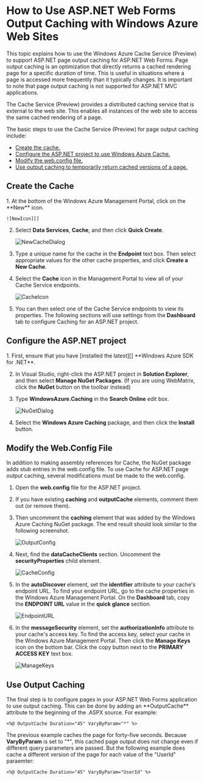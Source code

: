 <properties linkid="manage-services-web-sites-output-caching" urlDisplayName="Page Output Caching" pageTitle="How to use the Cache service for output caching" title="How to use the Cache service for output caching" metaKeywords="" Description="Learn how to use the Windows Azure Cache service for output caching with a Windows Azure web site." metaCanonical="" disqusComments="1" umbracoNaviHide="1" writer="jroth" />

# How to Use ASP.NET Web Forms Output Caching with Windows Azure Web Sites

This topic explains how to use the Windows Azure Cache Service (Preview) to support ASP.NET page output caching for ASP.NET Web Forms. Page output caching is an optimization that directly returns a cached rendering page for a specific duration of time. This is useful in situations where a page is accessed more frequently than it typically changes. It is important to note that page output caching is not supported for ASP.NET MVC applications.

The Cache Service (Preview) provides a distributed caching service that is external to the web site. This enables all instances of the web site to access the same cached rendering of a page.

The basic steps to use the Cache Service (Preview) for page output caching include:

* [Create the cache.](#createcache)
* [Configure the ASP.NET project to use Windows Azure Cache.](#configureproject)
* [Modify the web.config file.](#configurewebconfig)
* [Use output caching to temporarily return cached versions of a page.](#useoutputcaching)

<h2><a id="createcache"></a>Create the Cache</h2>
1. At the bottom of the Windows Azure Management Portal, click on the **New** icon.

	![NewIcon][]

2. Select **Data Services**, **Cache**, and then click **Quick Create**.

	![NewCacheDialog][]

3. Type a unique name for the cache in the **Endpoint** text box. Then select appropriate values for the other cache properties, and click **Create a New Cache**.

4. Select the **Cache** icon in the Management Portal to view all of your Cache Service endpoints.

	![CacheIcon][]

5. You can then select one of the Cache Service endpoints to view its properties. The following sections will use settings from the **Dashboard** tab to configure Caching for an ASP.NET project.

<h2><a id="configureproject"></a>Configure the ASP.NET project</h2>
1. First, ensure that you have [installed the latest][]  **Windows Azure SDK for .NET**.

2. In Visual Studio, right-click the ASP.NET project in **Solution Explorer**, and then select **Manage NuGet Packages**. (If you are using WebMatrix, click the **NuGet** button on the toolbar instead)

3. Type **WindowsAzure.Caching** in the **Search Online** edit box.

	![NuGetDialog][]

4. Select the **Windows Azure Caching** package, and then click the **Install** button.

<h2><a id="configurewebconfig"></a>Modify the Web.Config File</h2>
In addition to making assembly references for Cache, the NuGet package adds stub entries in the web.config file. To use Cache for ASP.NET page output caching, several modifications must be made to the web.config.

1. Open the **web.config** file for the ASP.NET project.

2. If you have existing **caching** and **outputCache** elements, comment them out (or remove them).

3. Then uncomment the **caching** element that was added by the Windows Azure Caching NuGet package. The end result should look similar to the following screenshot.

	![OutputConfig][]

4. Next, find the **dataCacheClients** section. Uncomment the **securityProperties** child element.

	![CacheConfig][]

5. In the **autoDiscover** element, set the **identifier** attribute to your cache's endpoint URL. To find your endpoint URL, go to the cache properties in the Windows Azure Management Portal. On the **Dashboard** tab, copy the **ENDPOINT URL** value in the **quick glance** section.

	![EndpointURL][]

6. In the **messageSecurity** element, set the **authorizationInfo** attribute to your cache's access key. To find the access key, select your cache in the Windows Azure Management Portal. Then click the **Manage Keys** icon on the bottom bar. Click the copy button next to the **PRIMARY ACCESS KEY** text box.

	![ManageKeys][]

<h2><a id="useoutputcaching"></a>Use Output Caching</h2>
The final step is to configure pages in your ASP.NET Web Forms application to use output caching. This can be done by adding an **OutputCache** attribute to the beginning of the .ASPX source. For example:

	<%@ OutputCache Duration="45" VaryByParam="*" %>

The previous example caches the page for forty-five seconds. Because **VaryByParam** is set to "*", this cached page output does not change even if different query parameters are passed. But the following example does cache a different version of the page for each value of the "UserId" paraemter:

	<%@ OutputCache Duration="45" VaryByParam="UserId" %>	

  [NewIcon]: ../media/CacheScreenshot_NewButton.png
  [NewCacheDialog]: ../media/CachingScreenshot_CreateOptions.png
  [CacheIcon]: ../media/CachingScreenshot_CacheIcon.png
  [installed the latest]: http://www.windowsazure.com/en-us/downloads/?sdk=net
  [NuGetDialog]: ../media/CachingScreenshot_NuGet.png
  [OutputConfig]: ../media/CachingScreenshot_OC_WebConfig.png
  [CacheConfig]: ../media/CachingScreenshot_CacheConfig.png
  [EndpointURL]: ../media/CachingScreenshot_EndpointURL.png
  [ManageKeys]: ../media/CachingScreenshot_ManageAccessKeys.png